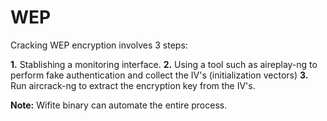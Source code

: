 # WEP

Cracking WEP encryption involves 3 steps:

**1.** Stablishing a monitoring interface.
**2.** Using a tool such as aireplay-ng to perform fake authentication and collect the IV's (initialization vectors)
**3.** Run aircrack-ng to extract the encryption key from the IV's.

**Note:** Wifite binary can automate the entire process.
